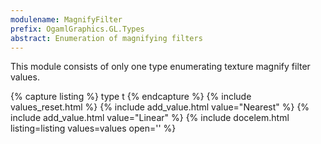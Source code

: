 ```yaml
---
modulename: MagnifyFilter
prefix: OgamlGraphics.GL.Types
abstract: Enumeration of magnifying filters
---
```


This module consists of only one type enumerating texture magnify filter values.

{% capture listing %}
type t
{% endcapture %}
{% include values_reset.html %}
{% include add_value.html value="Nearest" %}
{% include add_value.html value="Linear" %}
{% include docelem.html listing=listing values=values open='' %}
